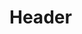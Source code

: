 <!-- TITLE: Shadow Vortex -->
<!-- SUBTITLE: Covers your target in a mass of darkness that steals their armor class and gives it to you. -->

# Header